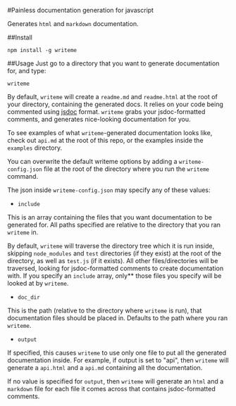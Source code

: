 #Painless documentation generation for javascript

Generates `html` and `markdown` documentation.

##Install
```
npm install -g writeme
```

##Usage
Just go to a directory that you want to generate documentation for, and type:
```
writeme
```

By default, `writeme` will create a `readme.md` and `readme.html` at the root of your directory, containing the generated docs. It relies on your code being commented using [jsdoc](http://en.wikipedia.org/wiki/JSDoc) format. `writeme` grabs your jsdoc-formatted comments, and generates nice-looking documentation for you.

To see examples of what `writeme`-generated documentation looks like, check out `api.md` at the root of this repo, or the examples inside the `examples` directory.

You can overwrite the default writeme options by adding a `writeme-config.json` file at the root of the directory where you run the `writeme` command.

The json inside `writeme-config.json` may specify any of these values:

* `include`

This is an array containing the files that you want documentation to be generated for. All paths specified are relative to the directory that you ran `writeme` in.

 By default, `writeme` will traverse the directory tree which it is run inside, skipping `node_modules` and `test` directories (if they exist) at the root of the directory, as well as `test.js` (if it exists). All other files/directories will be traversed, looking for jsdoc-formatted comments to create documentation with. If you specify an `include` array, *o*nly** those files you specify will be looked at by `writeme`.

* `doc_dir`

This is the path (relative to the directory where `writeme` is run), that documentation files should be placed in. Defaults to the path where you ran `writeme`.

* `output`

If specified, this causes `writeme` to use only one file to put all the generated documentation inside. For example, if output is set to "api", then `writeme` will generate a `api.html` and a `api.md` containing all the documentation.

If no value is specified for `output`, then `writeme` will generate an `html` and a `markdown` file for each file it comes across that contains jsdoc-formatted comments.
